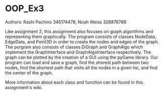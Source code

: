 # OOP_Ex3
Authors: Rashi Pachino 345174478, Noah Weiss 326876786

Like assignment 2, this assignment also focuses on graph algorithms and representing them graphically. The program consists of  classes NodeData, EdgeData, and Point3D in order to create the nodes and edges of the graph. The porgram also consists of classes DiGraph and GraphAlgo which implement the GraphInterface and GraphAlgoInterface respectively. 
The graph can be plotted by the creation of a GUI using the pyGame library.
Our program can load and save a graph, find the shorest path between two nodes, find the shortest path that visits all the nodes in a given list, and find the center of the graph. 

More information about each class and function can be found in this assignment's wiki. 
